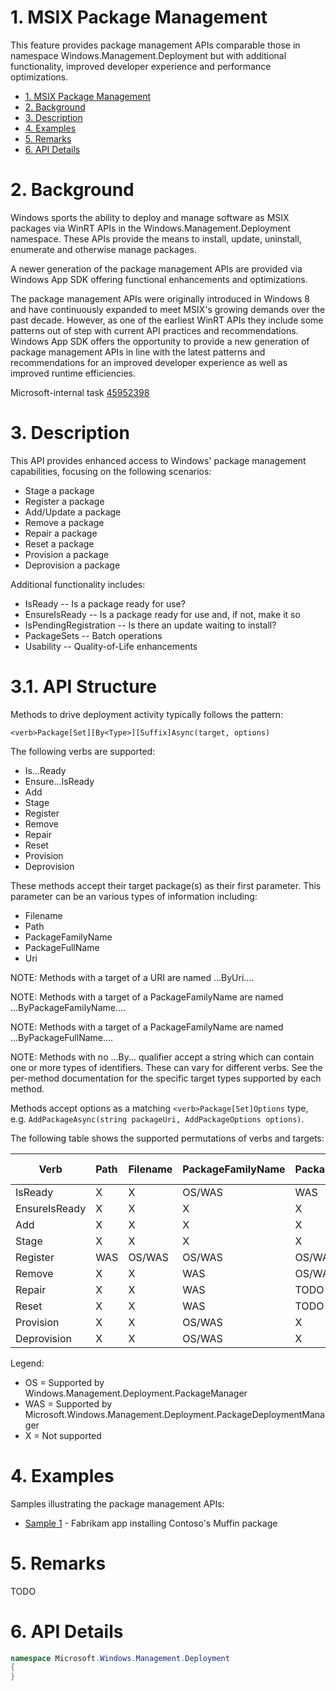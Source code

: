 # 1. MSIX Package Management

This feature provides package management APIs comparable those in namespace
Windows.Management.Deployment but with additional functionality, improved
developer experience and performance optimizations.

- [1. MSIX Package Management](#1-msix-package-management)
- [2. Background](#2-background)
- [3. Description](#3-description)
- [4. Examples](#4-examples)
- [5. Remarks](#5-remarks)
- [6. API Details](#6-api-details)

# 2. Background

Windows sports the ability to deploy and manage software as MSIX packages via
WinRT APIs in the Windows.Management.Deployment namespace. These APIs provide
the means to install, update, uninstall, enumerate and otherwise manage
packages.

A newer generation of the package management APIs are provided via Windows App
SDK offering functional enhancements and optimizations.

The package management APIs were originally introduced in Windows 8 and have
continuously expanded to meet MSIX's growing demands over the past decade.
However, as one of the earliest WinRT APIs they include some patterns out of
step with current API practices and recommendations. Windows App SDK offers
the opportunity to provide a new generation of package management APIs in line
with the latest patterns and recommendations for an improved developer
experience as well as improved runtime efficiencies.

Microsoft-internal task [45952398](https://task.ms/45952398)

# 3. Description

This API provides enhanced access to Windows' package management
capabilities, focusing on the following scenarios:

* Stage a package
* Register a package
* Add/Update a package
* Remove a package
* Repair a package
* Reset a package
* Provision a package
* Deprovision a package

Additional functionality includes:

* IsReady -- Is a package ready for use?
* EnsureIsReady -- Is a package ready for use and, if not, make it so
* IsPendingRegistration -- Is there an update waiting to install?
* PackageSets -- Batch operations
* Usability -- Quality-of-Life enhancements

# 3.1. API Structure

Methods to drive deployment activity typically follows the pattern:

    <verb>Package[Set][By<Type>][Suffix]Async(target, options)

The following verbs are supported:

* Is...Ready
* Ensure...IsReady
* Add
* Stage
* Register
* Remove
* Repair
* Reset
* Provision
* Deprovision

These methods accept their target package(s) as their first parameter. This
parameter can be an various types of information including:

* Filename
* Path
* PackageFamilyName
* PackageFullName
* Uri

NOTE: Methods with a target of a URI are named ...ByUri....

NOTE: Methods with a target of a PackageFamilyName are named ...ByPackageFamilyName....

NOTE: Methods with a target of a PackageFamilyName are named ...ByPackageFullName....

NOTE: Methods with no ...By<Type>... qualifier accept a string which can
contain one or more types of identifiers. These can vary for different verbs.
See the per-method documentation for the specific target types supported by
each method.

Methods accept options as a matching `<verb>Package[Set]Options` type, e.g.
`AddPackageAsync(string packageUri, AddPackageOptions options)`.

The following table shows the supported permutations of verbs and targets:

|Verb         | Path | Filename | PackageFamilyName | PackageFullName | file:  | http(s): | ms-uup: | PackageSet |
|-------------|:-----|:---------|:------------------|:----------------|:-------|:---------|:--------|:-----------|
|IsReady      |  X   |    X     |       OS/WAS      |       WAS       |   X    |    X     |  WAS    |    WAS     |
|EnsureIsReady|  X   |    X     |         X         |        X        |   X    |    X     |  WAS    |    WAS     |
|Add          |  X   |    X     |         X         |        X        | OS/WAS |  OS/WAS  | OS/WAS  |    WAS     |
|Stage        |  X   |    X     |         X         |        X        | OS/WAS |  OS/WAS  | OS/WAS  |    WAS     |
|Register     | WAS  |  OS/WAS  |       OS/WAS      |      OS/WAS     | OS/WAS |    X     | OS/WAS  |    WAS     |
|Remove       |  X   |    X     |        WAS        |      OS/WAS     |   X    |    X     | OS/WAS  |    WAS     |
|Repair       |  X   |    X     |        WAS        |       TODO      |   X    |    X     |  WAS    |    WAS     |
|Reset        |  X   |    X     |        WAS        |       TODO      |   X    |    X     |  WAS    |    WAS     |
|Provision    |  X   |    X     |       OS/WAS      |        X        |   X    |    X     |  WAS    |    WAS     |
|Deprovision  |  X   |    X     |       OS/WAS      |        X        |   X    |    X     |  WAS    |    WAS     |

Legend:
* OS = Supported by Windows.Management.Deployment.PackageManager
* WAS = Supported by Microsoft.Windows.Management.Deployment.PackageDeploymentManager
* X = Not supported


# 4. Examples

Samples illustrating the package management APIs:

- [Sample 1](sample-1.md) - Fabrikam app installing Contoso's Muffin package

# 5. Remarks

TODO

# 6. API Details

```c# (but really MIDL3)
namespace Microsoft.Windows.Management.Deployment
{
}
```
